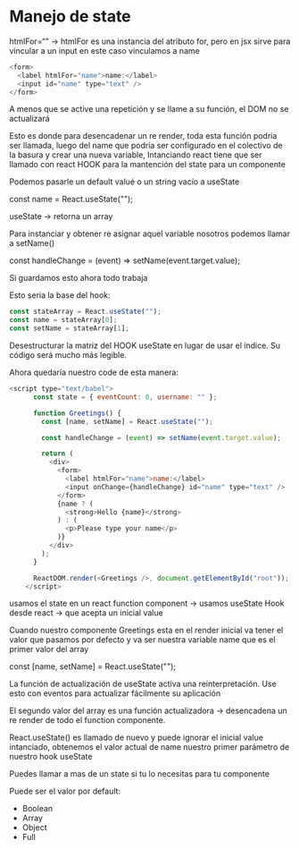 # Manejo de state

htmlFor=“” -> htmlFor es una instancia del atributo for, pero en jsx sirve para vincular a un input en este caso vinculamos a name

```js
<form>
  <label htmlFor="name">name:</label>
  <input id="name" type="text" />
</form>
```

A menos que se active una repetición y se llame a su función, el DOM no se actualizará

Esto es donde para desencadenar un re render, toda esta función podría ser llamada, luego del name que podría ser configurado en el colectivo de la basura y crear una nueva variable, Intanciando react tiene que ser llamado con react HOOK para la mantención
del state para un componente

Podemos pasarle un default valué o un string vacío a useState

const name = React.useState("");

useState -> retorna un array

Para instanciar y obtener re asignar aquel variable nosotros podemos llamar a setName()

const handleChange = (event) => setName(event.target.value);

Si guardamos esto ahora todo trabaja

Esto seria la base del hook:

```js
const stateArray = React.useState("");
const name = stateArray[0];
const setName = stateArray[1];
```

Desestructurar la matriz del HOOK useState en lugar de usar el índice. Su código será mucho más legible.

Ahora quedaría nuestro code de esta manera:

```js
<script type="text/babel">
      const state = { eventCount: 0, username: "" };

      function Greetings() {
        const [name, setName] = React.useState("");

        const handleChange = (event) => setName(event.target.value);

        return (
          <div>
            <form>
              <label htmlFor="name">name:</label>
              <input onChange={handleChange} id="name" type="text" />
            </form>
            {name ? (
              <strong>Hello {name}</strong>
            ) : (
              <p>Please type your name</p>
            )}
          </div>
        );
      }

      ReactDOM.render(<Greetings />, document.getElementById("root"));
    </script>
```

usamos el state en un react function component -> usamos useState Hook desde react -> que acepta un inicial value

Cuando nuestro componente Greetings esta en el render inicial va tener el valor que pasamos por defecto y va ser nuestra variable name que es el primer valor del array

const [name, setName] = React.useState("");

La función de actualización de useState activa una reinterpretación. Use esto con eventos para actualizar fácilmente su aplicación

El segundo valor del array es una función actualizadora -> desencadena un re render de todo el function componente.

React.useState() es llamado de nuevo y puede ignorar el inicial value intanciado, obtenemos el valor actual de name nuestro primer parámetro de nuestro hook useState

Puedes llamar a mas de un state si tu lo necesitas para tu componente

Puede ser el valor por default:

- Boolean
- Array
- Object
- Full

